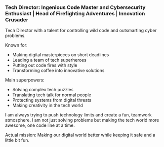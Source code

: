 ### Tech Director: Ingenious Code Master and Cybersecurity Enthusiast | Head of Firefighting Adventures | Innovation Crusader

Tech Director with a talent for controlling wild code and outsmarting cyber problems.

Known for:
- Making digital masterpieces on short deadlines
- Leading a team of tech superheroes
- Putting out code fires with style
- Transforming coffee into innovative solutions

Main superpowers:
- Solving complex tech puzzles
- Translating tech talk for normal people
- Protecting systems from digital threats
- Making creativity in the tech world

I am always trying to push technology limits and create a fun, teamwork atmosphere. I am not just solving problems but making the tech world more awesome, one code line at a time.

Actual mission: Making our digital world better while keeping it safe and a little bit fun.
